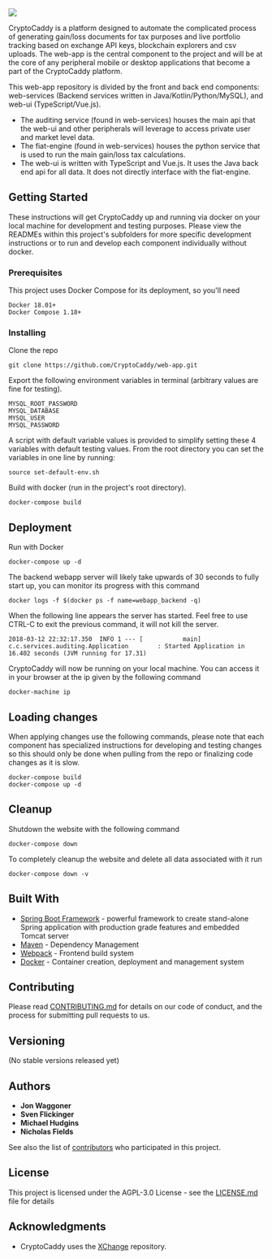 
<img src='https://github.com/CryptoCaddy/web-app/blob/master/web-ui/src/assets/img/caddy-cropped.png'/>

CryptoCaddy is a platform designed to automate the complicated process of generating gain/loss documents for tax purposes and live portfolio tracking based on exchange API keys, blockchain explorers and csv uploads. The web-app is the central component to the project and will be at the core of any peripheral mobile or desktop applications that become a part of the CryptoCaddy platform.

This web-app repository is divided by the front and back end components: web-services (Backend services written in Java/Kotlin/Python/MySQL), and web-ui (TypeScript/Vue.js).

* The auditing service (found in web-services) houses the main api that the web-ui and other peripherals will leverage to access private user and market level data. 
* The fiat-engine (found in web-services) houses the python service that is used to run the main gain/loss tax calculations.
* The web-ui is written with TypeScript and Vue.js. It uses the Java back end api for all data. It does not directly interface with the fiat-engine.


## Getting Started

These instructions will get CryptoCaddy up and running via docker on your local machine for development and testing purposes. Please view the READMEs within this project's subfolders for more specific development instructions or to run and develop each component individually without docker.

### Prerequisites

This project uses Docker Compose for its deployment, so you'll need

```
Docker 18.01+
Docker Compose 1.18+
```

### Installing

Clone the repo

```
git clone https://github.com/CryptoCaddy/web-app.git
```

Export the following environment variables in terminal (arbitrary values are fine for testing).

```
MYSQL_ROOT_PASSWORD
MYSQL_DATABASE
MYSQL_USER
MYSQL_PASSWORD
```

A script with default variable values is provided to simplify setting these 4 variables with default testing values. From the root directory you can set the variables in one line by running:

```
source set-default-env.sh
```

Build with docker (run in the project's root directory).

```
docker-compose build
```

## Deployment

Run with Docker
```
docker-compose up -d
```

The backend webapp server will likely take upwards of 30 seconds to fully start up, you can monitor its progress with this command
```
docker logs -f $(docker ps -f name=webapp_backend -q)
```

When the following line appears the server has started. Feel free to use CTRL-C to exit the previous command, it will not kill the server.
```
2018-03-12 22:32:17.350  INFO 1 --- [           main] c.c.services.auditing.Application        : Started Application in 16.402 seconds (JVM running for 17.31)
```

CryptoCaddy will now be running on your local machine. You can access it in your browser at the ip given by the following command
```
docker-machine ip
```

## Loading changes

When applying changes use the following commands, please note that each component has specialized instructions for developing and testing changes so this should only be done when pulling from the repo or finalizing code changes as it is slow.

```
docker-compose build
docker-compose up -d
```

## Cleanup

Shutdown the website with the following command
```
docker-compose down
```

To completely cleanup the website and delete all data associated with it run
```
docker-compose down -v
```

## Built With

* [Spring Boot Framework](https://spring.io/docs/) - powerful framework to create stand-alone Spring application with production grade features and embedded Tomcat server
* [Maven](https://maven.apache.org/) - Dependency Management
* [Webpack](https://webpack.js.org/) - Frontend build system
* [Docker](https://www.docker.com/) - Container creation, deployment and management system

## Contributing

Please read [CONTRIBUTING.md](https://github.com/CryptoCaddy/web-app/blob/master/CONTRIBUTING.md) for details on our code of conduct, and the process for submitting pull requests to us.

## Versioning

(No stable versions released yet)

## Authors

* **Jon Waggoner**
* **Sven Flickinger**
* **Michael Hudgins**
* **Nicholas Fields**

See also the list of [contributors](https://github.com/CryptoCaddy/web-services/contributors) who participated in this project.

## License

This project is licensed under the AGPL-3.0 License - see the [LICENSE.md](https://github.com/CryptoCaddy/web-services/blob/master/LICENSE) file for details

## Acknowledgments

* CryptoCaddy uses the [XChange](https://github.com/timmolter/XChange) repository.
